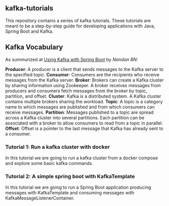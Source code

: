 kafka-tutorials
---------------
This repository contains a series of kafka tutorials.
These tutorials are meant to be a step-by-step guide for developing applications with Java, Spring Boot and Kafka. 

Kafka Vocabulary
----------------
As summurized at [Using Kafka with Spring Boot](https://reflectoring.io/spring-boot-kafka/) by _Nandan BN_:

**Producer**: A producer is a client that sends messages to the Kafka server to the specified topic.
**Consumer**: Consumers are the recipients who receive messages from the Kafka server.
**Broker**: Brokers can create a Kafka cluster by sharing information using Zookeeper. A broker receives messages from producers and consumers fetch messages from the broker by topic, partition, and offset.
**Cluster**: Kafka is a distributed system. A Kafka cluster contains multiple brokers sharing the workload.
**Topic**: A topic is a category name to which messages are published and from which consumers can receive messages.
**Partition**: Messages published to a topic are spread across a Kafka cluster into several partitions. Each partition can be associated with a broker to allow consumers to read from a topic in parallel.
**Offset**: Offset is a pointer to the last message that Kafka has already sent to a consumer.


### Tutorial 1: Run a kafka cluster with docker
In this tutorial we are going to run a kafka cluster from a docker compose and explore some basic kafka commands.

### Tutorial 2: A simple spring boot with KafkaTemplate
In this tutorial we are going to run a Spring Boot application producing messages with KafkaTemplate and consuming messages with KafkaMessageListenerContainer.



